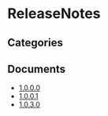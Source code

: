 # ReleaseNotes

## Categories


## Documents
- [1.0.0.0](1.0.0.0.md)
- [1.0.0.1](1.0.0.1.md)
- [1.0.3.0](1.0.3.0.md)